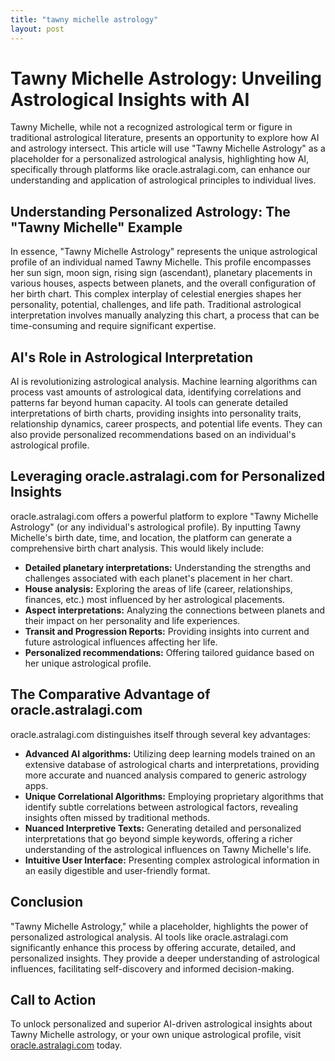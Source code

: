 ```yaml
---
title: "tawny michelle astrology"
layout: post
---
```


# Tawny Michelle Astrology: Unveiling Astrological Insights with AI

Tawny Michelle, while not a recognized astrological term or figure in traditional astrological literature, presents an opportunity to explore how AI and astrology intersect.  This article will use "Tawny Michelle Astrology" as a placeholder for a personalized astrological analysis, highlighting how AI, specifically through platforms like oracle.astralagi.com, can enhance our understanding and application of astrological principles to individual lives.


## Understanding Personalized Astrology: The "Tawny Michelle" Example

In essence, "Tawny Michelle Astrology" represents the unique astrological profile of an individual named Tawny Michelle.  This profile encompasses her sun sign, moon sign, rising sign (ascendant), planetary placements in various houses, aspects between planets, and the overall configuration of her birth chart.  This complex interplay of celestial energies shapes her personality, potential, challenges, and life path.  Traditional astrological interpretation involves manually analyzing this chart, a process that can be time-consuming and require significant expertise.


## AI's Role in Astrological Interpretation

AI is revolutionizing astrological analysis. Machine learning algorithms can process vast amounts of astrological data, identifying correlations and patterns far beyond human capacity.  AI tools can generate detailed interpretations of birth charts, providing insights into personality traits, relationship dynamics, career prospects, and potential life events. They can also provide personalized recommendations based on an individual's astrological profile.


## Leveraging oracle.astralagi.com for Personalized Insights

oracle.astralagi.com offers a powerful platform to explore "Tawny Michelle Astrology" (or any individual's astrological profile).  By inputting Tawny Michelle's birth date, time, and location, the platform can generate a comprehensive birth chart analysis.  This would likely include:

* **Detailed planetary interpretations:**  Understanding the strengths and challenges associated with each planet's placement in her chart.
* **House analysis:**  Exploring the areas of life (career, relationships, finances, etc.) most influenced by her astrological placements.
* **Aspect interpretations:** Analyzing the connections between planets and their impact on her personality and life experiences.
* **Transit and Progression Reports:** Providing insights into current and future astrological influences affecting her life.
* **Personalized recommendations:** Offering tailored guidance based on her unique astrological profile.


## The Comparative Advantage of oracle.astralagi.com

oracle.astralagi.com distinguishes itself through several key advantages:

* **Advanced AI algorithms:** Utilizing deep learning models trained on an extensive database of astrological charts and interpretations, providing more accurate and nuanced analysis compared to generic astrology apps.
* **Unique Correlational Algorithms:** Employing proprietary algorithms that identify subtle correlations between astrological factors, revealing insights often missed by traditional methods.
* **Nuanced Interpretive Texts:** Generating detailed and personalized interpretations that go beyond simple keywords, offering a richer understanding of the astrological influences on Tawny Michelle's life.
* **Intuitive User Interface:** Presenting complex astrological information in an easily digestible and user-friendly format.


## Conclusion

"Tawny Michelle Astrology," while a placeholder, highlights the power of personalized astrological analysis.  AI tools like oracle.astralagi.com significantly enhance this process by offering accurate, detailed, and personalized insights.  They provide a deeper understanding of astrological influences, facilitating self-discovery and informed decision-making.


## Call to Action

To unlock personalized and superior AI-driven astrological insights about Tawny Michelle astrology, or your own unique astrological profile, visit [oracle.astralagi.com](https://oracle.astralagi.com) today.